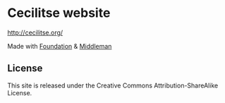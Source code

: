 # Cecilitse website

http://cecilitse.org/

Made with [Foundation](http://foundation.zurb.com/) & [Middleman](http://middlemanapp.com/)

## License

This site is released under the Creative Commons Attribution-ShareAlike License.

